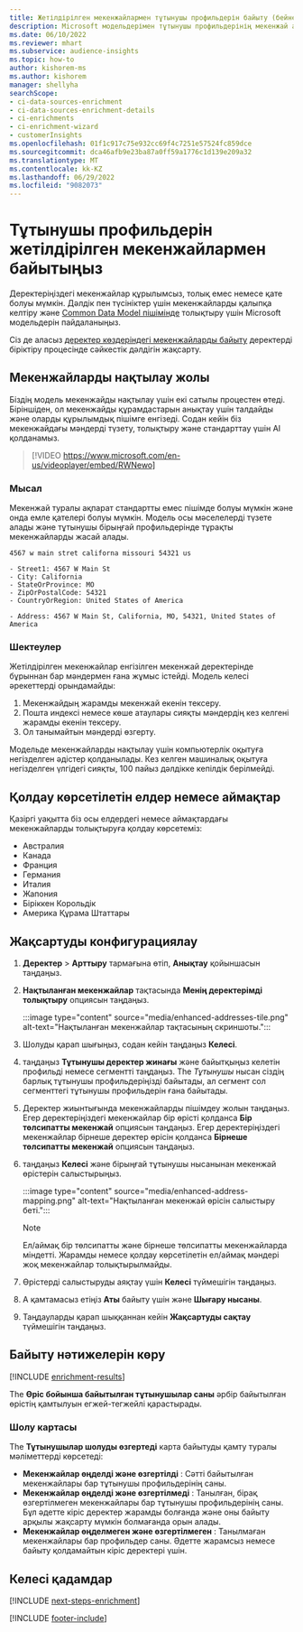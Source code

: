 ```yaml
---
title: Жетілдірілген мекенжайлармен тұтынушы профильдерін байыту (бейне бар)
description: Microsoft модельдерімен тұтынушы профильдерінің мекенжай ақпаратын толықтырыңыз және қалыпқа келтіріңіз.
ms.date: 06/10/2022
ms.reviewer: mhart
ms.subservice: audience-insights
ms.topic: how-to
author: kishorem-ms
ms.author: kishorem
manager: shellyha
searchScope:
- ci-data-sources-enrichment
- ci-data-sources-enrichment-details
- ci-enrichments
- ci-enrichment-wizard
- customerInsights
ms.openlocfilehash: 01f1c917c75e932cc69f4c7251e57524fc859dce
ms.sourcegitcommit: dca46afb9e23ba87a0ff59a1776c1d139e209a32
ms.translationtype: MT
ms.contentlocale: kk-KZ
ms.lasthandoff: 06/29/2022
ms.locfileid: "9082073"
---
```

# <a name="enrich-customer-profiles-with-enhanced-addresses"></a>Тұтынушы профильдерін жетілдірілген мекенжайлармен байытыңыз

Деректеріңіздегі мекенжайлар құрылымсыз, толық емес немесе қате болуы мүмкін. Дәлдік пен түсініктер үшін мекенжайларды қалыпқа келтіру және [Common Data Model пішімінде](/common-data-model/schema/core/applicationcommon/address) толықтыру үшін Microsoft модельдерін пайдаланыңыз.

Сіз де аласыз [деректер көздеріндегі мекенжайларды байыту](data-sources-enrichment.md) деректерді біріктіру процесінде сәйкестік дәлдігін жақсарту. 

## <a name="how-we-enhance-addresses"></a>Мекенжайларды нақтылау жолы

Біздің модель мекенжайды нақтылау үшін екі сатылы процестен өтеді. Біріншіден, ол мекенжайды құрамдастарын анықтау үшін талдайды және оларды құрылымдық пішімге енгізеді. Содан кейін біз мекенжайдағы мәндерді түзету, толықтыру және стандарттау үшін AI қолданамыз.

> [!VIDEO https://www.microsoft.com/en-us/videoplayer/embed/RWNewo]

### <a name="example"></a>Мысал

Мекенжай туралы ақпарат стандартты емес пішімде болуы мүмкін және онда емле қателері болуы мүмкін. Модель осы мәселелерді түзете алады және тұтынушы бірыңғай профильдерінде тұрақты мекенжайларды жасай алады.

```Input
4567 w main stret californa missouri 54321 us
```

```Output
- Street1: 4567 W Main St
- City: California
- StateOrProvince: MO
- ZipOrPostalCode: 54321
- CountryOrRegion: United States of America

- Address: 4567 W Main St, California, MO, 54321, United States of America
```

### <a name="limitations"></a>Шектеулер

Жетілдірілген мекенжайлар енгізілген мекенжай деректерінде бұрыннан бар мәндермен ғана жұмыс істейді. Модель келесі әрекеттерді орындамайды:

1. Мекенжайдың жарамды мекенжай екенін тексеру.
2. Пошта индексі немесе көше атаулары сияқты мәндердің кез келгені жарамды екенін тексеру.
3. Ол танымайтын мәндерді өзгерту.

Модельде мекенжайларды нақтылау үшін компьютерлік оқытуға негізделген әдістер қолданылады. Кез келген машиналық оқытуға негізделген үлгідегі сияқты, 100 пайыз дәлдікке кепілдік берілмейді.

## <a name="supported-countries-or-regions"></a>Қолдау көрсетілетін елдер немесе аймақтар

Қазіргі уақытта біз осы елдердегі немесе аймақтардағы мекенжайларды толықтыруға қолдау көрсетеміз:

- Австралия
- Канада
- Франция
- Германия
- Италия
- Жапония
- Біріккен Корольдік
- Америка Құрама Штаттары

## <a name="configure-the-enrichment"></a>Жақсартуды конфигурациялау

1. **Деректер** > **Арттыру** тармағына өтіп, **Анықтау** қойыншасын таңдаңыз.

1. **Нақтыланған мекенжайлар** тақтасында **Менің деректерімді толықтыру** опциясын таңдаңыз.

   :::image type="content" source="media/enhanced-addresses-tile.png" alt-text="Нақтыланған мекенжайлар тақтасының скриншоты.":::

1. Шолуды қарап шығыңыз, содан кейін таңдаңыз **Келесі**.

1. таңдаңыз **Тұтынушы деректер жинағы** және байытқыңыз келетін профильді немесе сегментті таңдаңыз. The *Тұтынушы* нысан сіздің барлық тұтынушы профильдеріңізді байытады, ал сегмент сол сегменттегі тұтынушы профильдерін ғана байытады.

1. Деректер жиынтығында мекенжайларды пішімдеу жолын таңдаңыз. Егер деректеріңіздегі мекенжайлар бір өрісті қолданса **Бір төлсипатты мекенжай** опциясын таңдаңыз. Егер деректеріңіздегі мекенжайлар бірнеше деректер өрісін қолданса **Бірнеше төлсипатты мекенжай** опциясын таңдаңыз.

1. таңдаңыз **Келесі** және бірыңғай тұтынушы нысанынан мекенжай өрістерін салыстырыңыз.

    :::image type="content" source="media/enhanced-address-mapping.png" alt-text="Нақтыланған мекенжай өрісін салыстыру беті.":::

   > [!NOTE]
   > Ел/аймақ бір төлсипатты және бірнеше төлсипатты мекенжайларда міндетті. Жарамды немесе қолдау көрсетілетін ел/аймақ мәндері жоқ мекенжайлар толықтырылмайды.

1. Өрістерді салыстыруды аяқтау үшін **Келесі** түймешігін таңдаңыз.

1. А қамтамасыз етіңіз **Аты** байыту үшін және **Шығару нысаны**.

1. Таңдауларды қарап шыққаннан кейін **Жақсартуды сақтау** түймешігін таңдаңыз.

## <a name="view-enrichment-results"></a>Байыту нәтижелерін көру

[!INCLUDE [enrichment-results](includes/enrichment-results.md)]

The **Өріс бойынша байытылған тұтынушылар саны** әрбір байытылған өрістің қамтылуын егжей-тегжейлі қарастырады.

### <a name="overview-card"></a>Шолу картасы

The **Тұтынушылар шолуды өзгертеді** карта байытуды қамту туралы мәліметтерді көрсетеді:

- **Мекенжайлар өңделді және өзгертілді** : Сәтті байытылған мекенжайлары бар тұтынушы профильдерінің саны.
- **Мекенжайлар өңделді және өзгертілмеді** : Танылған, бірақ өзгертілмеген мекенжайлары бар тұтынушы профильдерінің саны. Бұл әдетте кіріс деректер жарамды болғанда және оны байыту арқылы жақсарту мүмкін болмағанда орын алады.
- **Мекенжайлар өңделмеген және өзгертілмеген** : Танылмаған мекенжайлары бар профильдер саны. Әдетте жарамсыз немесе байыту қолдамайтын кіріс деректері үшін.

## <a name="next-steps"></a>Келесі қадамдар

[!INCLUDE [next-steps-enrichment](includes/next-steps-enrichment.md)]

[!INCLUDE [footer-include](includes/footer-banner.md)]
